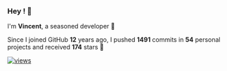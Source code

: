 ### Hey ! 👋

I'm **Vincent**, a seasoned developer 🫡

Since I joined GitHub **12** years ago, I pushed **1491** commits in **54** personal projects and received **174** stars 🥲

[![views](https://komarev.com/ghpvc/?username=vspiewak&style=flat&color=brightgreen&label=views&abbreviated=true)](https://github.com/vspiewak)